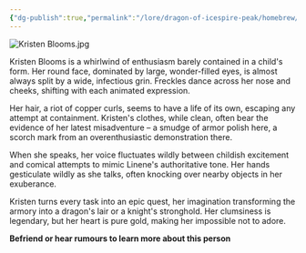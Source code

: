 ```yaml
---
{"dg-publish":true,"permalink":"/lore/dragon-of-icespire-peak/homebrew/npcs/phandalin/kristen-blooms/"}
---
```


![Kristen Blooms.jpg](/img/user/Images/Characters/npcs/Phandalin/Lionshield%20Coster/Kristen%20Blooms.jpg)

Kristen Blooms is a whirlwind of enthusiasm barely contained in a child's form. Her round face, dominated by large, wonder-filled eyes, is almost always split by a wide, infectious grin. Freckles dance across her nose and cheeks, shifting with each animated expression.

Her hair, a riot of copper curls, seems to have a life of its own, escaping any attempt at containment. Kristen's clothes, while clean, often bear the evidence of her latest misadventure – a smudge of armor polish here, a scorch mark from an overenthusiastic demonstration there.

When she speaks, her voice fluctuates wildly between childish excitement and comical attempts to mimic Linene's authoritative tone. Her hands gesticulate wildly as she talks, often knocking over nearby objects in her exuberance.

Kristen turns every task into an epic quest, her imagination transforming the armory into a dragon's lair or a knight's stronghold. Her clumsiness is legendary, but her heart is pure gold, making her impossible not to adore.

**Befriend or hear rumours to learn more about this person**